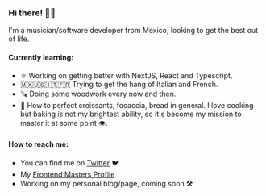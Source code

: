 ### Hi there! 👋🏼

I'm a musician/software developer from Mexico, looking to get the best out of life.

#### Currently learning:
- ⚛️ Working on getting better with NextJS, React and Typescript.
- 🇲🇽🇺🇸🇮🇹🇫🇷 Trying to get the hang of Italian and French.
- 🪚 Doing some woodwork every now and then.
- 🥐 How to perfect croissants, focaccia, bread in general. I love cooking but baking is not my brightest ability, so it's become my mission to master it at some point 👁.

#### How to reach me:
- You can find me on [Twitter](https://twitter.com/TheRadBass) 🐦
- My [Frontend Masters Profile](https://frontendmasters.com/u/TheRadBass/)
- Working on my personal blog/page, coming soon 🛠
